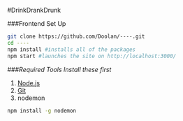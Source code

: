 #DrinkDrankDrunk

###Frontend Set Up
```bash
git clone https://github.com/Doolan/----.git
cd ----
npm install #installs all of the packages
npm start #launches the site on http://localhost:3000/
```
###_Required Tools_
_Install these first_

1. [Node.js](https://nodejs.org/en/)
2. [Git](https://desktop.github.com/)
3. nodemon
```bash
npm install -g nodemon
```